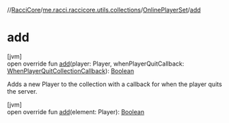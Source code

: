 //[RacciCore](../../../index.md)/[me.racci.raccicore.utils.collections](../index.md)/[OnlinePlayerSet](index.md)/[add](add.md)

# add

[jvm]\
open override fun [add](add.md)(player: Player, whenPlayerQuitCallback: [WhenPlayerQuitCollectionCallback](../index.md#770480590%2FClasslikes%2F-1216412040)): [Boolean](https://kotlinlang.org/api/latest/jvm/stdlib/kotlin/-boolean/index.html)

Adds a new Player to the collection with a callback for when the player quits the server.

[jvm]\
open override fun [add](add.md)(element: Player): [Boolean](https://kotlinlang.org/api/latest/jvm/stdlib/kotlin/-boolean/index.html)
